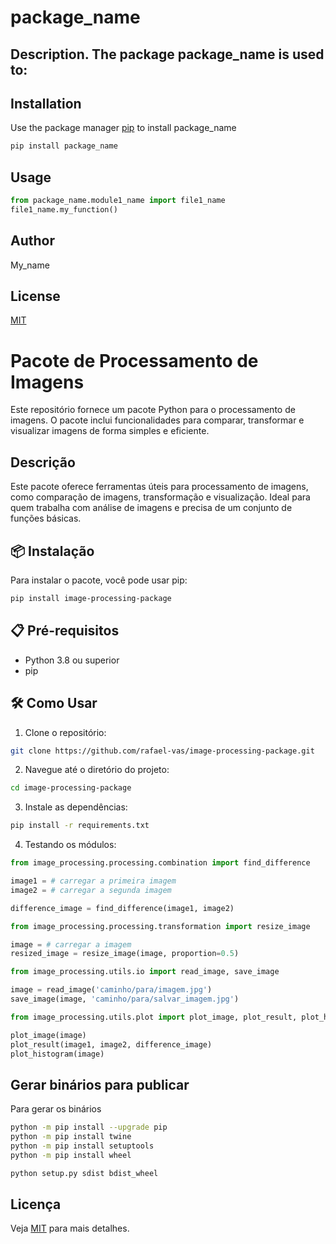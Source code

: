 # package_name

Description.
The package package_name is used to:
-

## Installation

Use the package manager [pip](https://pip.pypa.io/en/stable/) to install package_name

```bash
pip install package_name
```

## Usage

```python
from package_name.module1_name import file1_name
file1_name.my_function()
```

## Author
My_name

## License
[MIT](https://choosealicense.com/licenses/mit/)






# Pacote de Processamento de Imagens

Este repositório fornece um pacote Python para o processamento de imagens. O pacote inclui funcionalidades para comparar, transformar e visualizar imagens de forma simples e eficiente.

## Descrição

Este pacote oferece ferramentas úteis para processamento de imagens, como comparação de imagens, transformação e visualização. Ideal para quem trabalha com análise de imagens e precisa de um conjunto de funções básicas.

## 📦 Instalação

Para instalar o pacote, você pode usar pip:

```bash
pip install image-processing-package
```

## 📋 Pré-requisitos
- Python 3.8 ou superior
- pip

## 🛠️ Como Usar
1. Clone o repositório:
```bash
git clone https://github.com/rafael-vas/image-processing-package.git
```
2. Navegue até o diretório do projeto:
```bash
cd image-processing-package
```
3. Instale as dependências:
```bash
pip install -r requirements.txt
```

4. Testando os módulos:
```python
from image_processing.processing.combination import find_difference

image1 = # carregar a primeira imagem
image2 = # carregar a segunda imagem

difference_image = find_difference(image1, image2)
```

```python
from image_processing.processing.transformation import resize_image

image = # carregar a imagem
resized_image = resize_image(image, proportion=0.5)
```

```python
from image_processing.utils.io import read_image, save_image

image = read_image('caminho/para/imagem.jpg')
save_image(image, 'caminho/para/salvar_imagem.jpg')
```

```python
from image_processing.utils.plot import plot_image, plot_result, plot_histogram

plot_image(image)
plot_result(image1, image2, difference_image)
plot_histogram(image)
```

## Gerar binários para publicar
Para gerar os binários
```bash
python -m pip install --upgrade pip
python -m pip install twine
python -m pip install setuptools
python -m pip install wheel

python setup.py sdist bdist_wheel
```

## Licença
Veja [MIT](https://choosealicense.com/licenses/mit/) para mais detalhes.